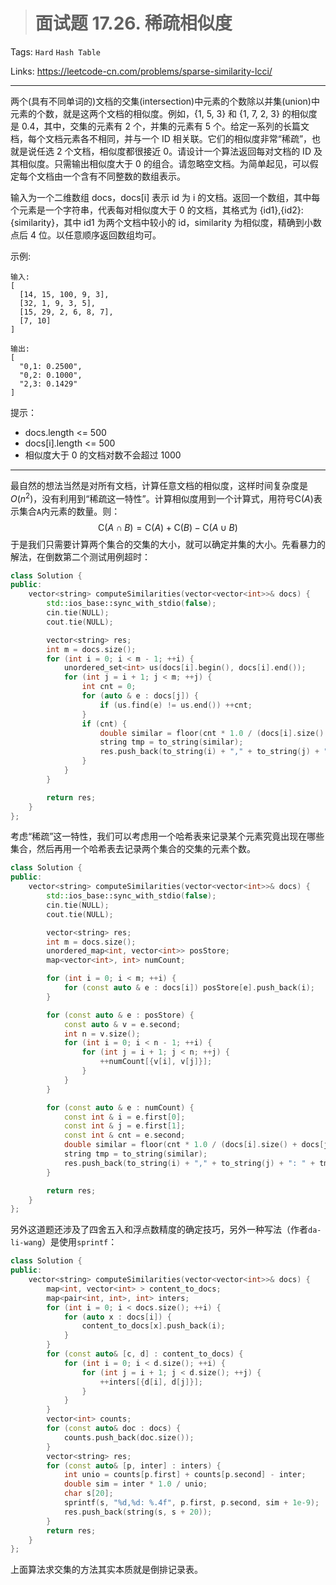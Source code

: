 > # 面试题 17.26. 稀疏相似度

Tags: `Hard` `Hash Table`

Links: https://leetcode-cn.com/problems/sparse-similarity-lcci/

------

两个(具有不同单词的)文档的交集(intersection)中元素的个数除以并集(union)中元素的个数，就是这两个文档的相似度。例如，{1, 5, 3} 和 {1, 7, 2, 3} 的相似度是 0.4，其中，交集的元素有 2 个，并集的元素有 5 个。给定一系列的长篇文档，每个文档元素各不相同，并与一个 ID 相关联。它们的相似度非常“稀疏”，也就是说任选 2 个文档，相似度都很接近 0。请设计一个算法返回每对文档的 ID 及其相似度。只需输出相似度大于 0 的组合。请忽略空文档。为简单起见，可以假定每个文档由一个含有不同整数的数组表示。

输入为一个二维数组 docs，docs[i] 表示 id 为 i 的文档。返回一个数组，其中每个元素是一个字符串，代表每对相似度大于 0 的文档，其格式为 {id1},{id2}: {similarity}，其中 id1 为两个文档中较小的 id，similarity 为相似度，精确到小数点后 4 位。以任意顺序返回数组均可。

示例:

```
输入: 
[
  [14, 15, 100, 9, 3],
  [32, 1, 9, 3, 5],
  [15, 29, 2, 6, 8, 7],
  [7, 10]
]
```

```
输出:
[
  "0,1: 0.2500",
  "0,2: 0.1000",
  "2,3: 0.1429"
]
```

提示：

* docs.length <= 500
* docs[i].length <= 500
* 相似度大于 0 的文档对数不会超过 1000

----

最自然的想法当然是对所有文档，计算任意文档的相似度，这样时间复杂度是$O(n^2)$，没有利用到“稀疏这一特性”。计算相似度用到一个计算式，用符号$\text{C}(A)$表示集合`A`内元素的数量。则：
$$
\text{C}(A \cap B) = \text{C}(A) + \text{C}(B) - \text{C}(A \cup B)
$$
于是我们只需要计算两个集合的交集的大小，就可以确定并集的大小。先看暴力的解法，在倒数第二个测试用例超时：

```c++
class Solution {
public:
    vector<string> computeSimilarities(vector<vector<int>>& docs) {
        std::ios_base::sync_with_stdio(false);
		cin.tie(NULL);
		cout.tie(NULL);

        vector<string> res;
        int m = docs.size();
        for (int i = 0; i < m - 1; ++i) {
            unordered_set<int> us(docs[i].begin(), docs[i].end());
            for (int j = i + 1; j < m; ++j) {
                int cnt = 0;
                for (auto & e : docs[j]) {
                    if (us.find(e) != us.end()) ++cnt;
                } 
                if (cnt) {
                    double similar = floor(cnt * 1.0 / (docs[i].size() + docs[j].size() - cnt) * 10000.0 + 0.5) / 10000.0;
                    string tmp = to_string(similar);
                    res.push_back(to_string(i) + "," + to_string(j) + ": " + tmp.substr(0, 6));
                }
            }
        }

        return res;
    }
};
```

考虑“稀疏”这一特性，我们可以考虑用一个哈希表来记录某个元素究竟出现在哪些集合，然后再用一个哈希表去记录两个集合的交集的元素个数。

```c++
class Solution {
public:
    vector<string> computeSimilarities(vector<vector<int>>& docs) {
        std::ios_base::sync_with_stdio(false);
		cin.tie(NULL);
		cout.tie(NULL);

        vector<string> res;
        int m = docs.size();
    	unordered_map<int, vector<int>> posStore;
    	map<vector<int>, int> numCount;

    	for (int i = 0; i < m; ++i) {
    		for (const auto & e : docs[i]) posStore[e].push_back(i);
    	}

    	for (const auto & e : posStore) {
    		const auto & v = e.second;
    		int n = v.size();
    		for (int i = 0; i < n - 1; ++i) {
    			for (int j = i + 1; j < n; ++j) {
    				++numCount[{v[i], v[j]}];
    			}
    		}
    	}

    	for (const auto & e : numCount) {
    		const int & i = e.first[0];
    		const int & j = e.first[1];
    		const int & cnt = e.second;
    		double similar = floor(cnt * 1.0 / (docs[i].size() + docs[j].size() - cnt) * 10000.0 + 0.5) / 10000.0;
    		string tmp = to_string(similar);
            res.push_back(to_string(i) + "," + to_string(j) + ": " + tmp.substr(0, 6));
    	}

        return res;
    }
};
```

另外这道题还涉及了四舍五入和浮点数精度的确定技巧，另外一种写法（作者`da-li-wang`）是使用`sprintf`：

```c++
class Solution {
public:
    vector<string> computeSimilarities(vector<vector<int>>& docs) {
        map<int, vector<int> > content_to_docs;
        map<pair<int, int>, int> inters;
        for (int i = 0; i < docs.size(); ++i) {
            for (auto x : docs[i]) {
                content_to_docs[x].push_back(i);
            }
        }
        for (const auto& [c, d] : content_to_docs) {
            for (int i = 0; i < d.size(); ++i) {
                for (int j = i + 1; j < d.size(); ++j) {
                    ++inters[{d[i], d[j]}];
                }
            }
        }
        vector<int> counts;
        for (const auto& doc : docs) {
            counts.push_back(doc.size());
        }
        vector<string> res;
        for (const auto& [p, inter] : inters) {
            int unio = counts[p.first] + counts[p.second] - inter;
            double sim = inter * 1.0 / unio;
            char s[20];
            sprintf(s, "%d,%d: %.4f", p.first, p.second, sim + 1e-9);
            res.push_back(string(s, s + 20));
        }
        return res;
    }
};
```

上面算法求交集的方法其实本质就是倒排记录表。

